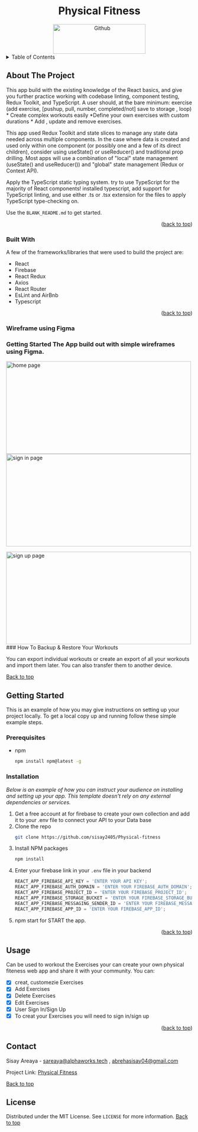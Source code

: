 <!-- PROJECT -->
<a id="top"></a>
  <div align="center">
  <h1 align="center">Physical Fitness</h1>
    <a href="https://github.com/sisay2405/Physical-fitness">
        <img width="250" height="80"alt="Github" src="https://raw.githubusercontent.com/sisay2405/phiscal-fitness-app/feature/readme/src/assets/images/github.png">
            </a>
</div>
<!-- TABLE OF CONTENTS -->
<details>
  <summary>Table of Contents</summary>
  <ol>
    <li>
      <a href="#about-the-project">About The Project</a>
      <ul>
        <li><a href="#built-with">Built With</a></li>
        <li><a href="#wireframe">Wireframe</a></li>
      </ul>
    </li>
    <li>
      <a href="#getting-started">Getting Started</a>
      <ul>
        <li><a href="#prerequisites">Prerequisites</a></li>
        <li><a href="#installation">Installation</a></li>
      </ul>
    </li>
    <li><a href="#usage">Usage</a></li>
    <li><a href="#contact">Contact</a></li>
  </ol>
</details>

<!-- ABOUT THE PROJECT -->

## About The Project

This app build with the existing knowledge of the React basics, and give you further practice working with codebase linting, component testing, Redux Toolkit, and TypeScript. A user should, at the bare minimum: exercise (add exercise, [pushup, pull, number, completed/not] save to storage , loop)  \* Create complex workouts easily  \*Define your own exercises with custom durations \* Add , update and remove exercises.

This app used Redux Toolkit and state slices to manage any state data needed across multiple components. In the case where data is created and used only within one component (or possibly one and a few of its direct children), consider using useState() or useReducer() and traditional prop drilling. Most apps will use a combination of "local" state management (useState() and useReducer()) and "global" state management (Redux or Context API).

Apply the TypeScript static typing system. try to use TypeScript for the majority of React components! installed typescript, add support for TypeScript linting, and use either .ts or .tsx extension for the files to apply TypeScript type-checking on.

Use the `BLANK_README.md` to get started.

<p align="right">(<a href="#readme-top">back to top</a>)</p>

### Built With

A few of the frameworks/libraries that were used to build the project are:

- React
- Firebase
- React Redux
- Axios
- React Router
- EsLint and AirBnb
- Typescript

<p align="right">(<a href="#readme-top">back to top</a>)</p>

### Wireframe using Figma

### Getting Started The App build out with simple wireframes using Figma.

<img src="https://raw.githubusercontent.com/sisay2405/Physical-fitness/feature/readme/src/assets/images/homewireframe.png"
        alt="home page"
             height="250" width="500">
<img src="https://raw.githubusercontent.com/sisay2405/Physical-fitness/feature/readme/src/assets/images/signinwireframe.png"
        alt="sign in page"
             height="250" width="500">
            
<img src="https://raw.githubusercontent.com/sisay2405/Physical-fitness/feature/readme/src/assets/images/signupwireframe.png"
        alt="sign up page"
             height="250" width="500">
             ### How To Backup & Restore Your Workouts

You can export individual workouts or create an export of all your workouts and import them later. You can also transfer them to another device.

<a  align="right" href="#top">Back to top</a>

<!-- GETTING STARTED -->

## Getting Started

This is an example of how you may give instructions on setting up your project locally.
To get a local copy up and running follow these simple example steps.

### Prerequisites

- npm
  ```sh
  npm install npm@latest -g
  ```

### Installation

_Below is an example of how you can instruct your audience on installing and setting up your app. This template doesn't rely on any external dependencies or services._

1. Get a free account at for firebase to create your own collection and add it to your .env file to connect your API to your Data base
2. Clone the repo
   ```sh
   git clone https://github.com/sisay2405/Physical-fitness
   ```
3. Install NPM packages
   ```sh
   npm install
   ```
4. Enter your firebase link in your `.env` file in your backend
   ```js
   REACT_APP_FIREBASE_API_KEY = 'ENTER YOUR API KEY';
   REACT_APP_FIREBASE_AUTH_DOMAIN = 'ENTER YOUR FIREBASE_AUTH_DOMAIN';
   REACT_APP_FIREBASE_PROJECT_ID = 'ENTER YOUR FIREBASE_PROJECT_ID';
   REACT_APP_FIREBASE_STORAGE_BUCKET = 'ENTER YOUR FIREBASE_STORAGE_BUCKET';
   REACT_APP_FIREBASE_MESSAGING_SENDER_ID = 'ENTER YOUR FIREBASE_MESSAGING_SENDER_ID';
   REACT_APP_FIREBASE_APP_ID = 'ENTER YOUR FIREBASE_APP_ID';
   ```
5. npm start for START the app.

<p align="right">(<a href="#readme-top">back to top</a>)</p>

<!-- USAGE EXAMPLES -->

## Usage

Can be used to workout the Exercises your can create your own physical fiteness web app and share it with your community. You can:

- [x] creat, customezie Exercises
- [x] Add Exercises
- [x] Delete Exercises
- [x] Edit Exercises
- [x] User Sign In/Sign Up
- [x] To creat your Exercises you will need to sign in/sign up

<p align="right">(<a href="#readme-top">back to top</a>)</p>

<!-- CONTACT -->

## Contact

Sisay Areaya - sareaya@alphaworks.tech , abrehasisay04@gmail.com

Project Link: <a href="https://github.com/sisay2405/phiscal-fitness-app"> Physical Fitness
            </a>
            
<a  align="right" href="#top">Back to top</a>

<!-- LICENSE -->

## License

Distributed under the MIT License. See `LICENSE` for more information.
<a  align="right" href="#top">Back to top</a>
